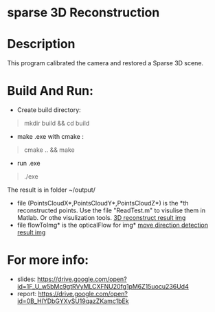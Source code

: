 # sparse 3D Reconstruction

# Description

This program calibrated the camera and restored a Sparse 3D scene.

# Build And Run:
* Create build directory:

> mkdir build && cd build

* make .exe with cmake :

> cmake .. && make

* run .exe
> ./exe

The result is in folder ~/output/
* file (PointsCloudX*,PointsCloudY*,PointsCloudZ*) is the *th reconstructed points. Use the file "ReadTest.m" to visulise them in Matlab. Or othe visulization tools.
[3D reconstruct result img](./output/3dReconstruct.png)
* file flowToImg* is the opticalFlow for img*
[move direction detection result img](./output/flow.png)

# For more info:
* slides: https://drive.google.com/open?id=1F_U_w5bMc9gtRVyMLCXFNU20fg1pM6Z15uocu236Ud4 
* report: https://drive.google.com/open?id=0B_HlYDbGYXySU19qazZKamc1bEk

